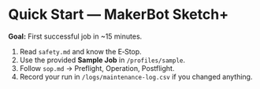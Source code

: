 # Quick Start — MakerBot Sketch+

**Goal:** First successful job in ~15 minutes.

1. Read `safety.md` and know the E‑Stop.
2. Use the provided **Sample Job** in `/profiles/sample`.
3. Follow `sop.md` → Preflight, Operation, Postflight.
4. Record your run in `/logs/maintenance-log.csv` if you changed anything.
